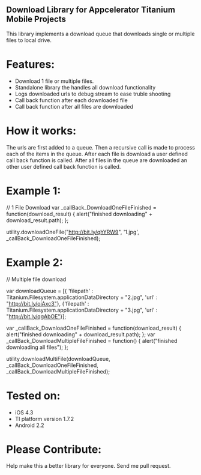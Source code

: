 Download Library for Appcelerator Titanium Mobile Projects
----------------------------------------------------------


This library implements a download queue that downloads single or multiple files to local drive. 

Features:
=========
* Download 1 file or multiple files.
* Standalone library the handles all download functionality
* Logs downloaded urls to debug stream to ease truble shooting 
* Call back function after each downloaded file
* Call back function after all files are downloaded


How it works:
=============
The urls are first added to a queue. Then a recursive call is made to process each of the items in the queue. 
After each file is download a user defined call back function is called. After all files in the queue are downloaded 
an other user defined call back function is called. 


Example 1:
==========
// 1 File Download
var _callBack_DownloadOneFileFinished = function(download_result) {
	alert("finished downloading" + download_result.path);
};

utility.downloadOneFile("http://bit.ly/qhYRW9", '1.jpg', _callBack_DownloadOneFileFinished);



Example 2:
==========
// Multiple file download

var downloadQueue = [{ 'filepath' : Titanium.Filesystem.applicationDataDirectory + "2.jpg",	'url' : "http://bit.ly/oiAxc3"}, 
					{'filepath' : Titanium.Filesystem.applicationDataDirectory + "3.jpg", 'url' : "http://bit.ly/qgAbOE"}];

var _callBack_DownloadOneFileFinished = function(download_result) {
	alert("finished downloading" + download_result.path);
};
var _callBack_DownloadMultipleFileFinished = function() {
	alert("finished downloading all files");
};

utility.downloadMultiFile(downloadQueue, _callBack_DownloadOneFileFinished, _callBack_DownloadMultipleFileFinished);


Tested on:
==========
* iOS 4.3
* TI platform version 1.7.2
* Android 2.2



Please Contribute:
==================
Help make this a better library for everyone. Send me pull request. 
